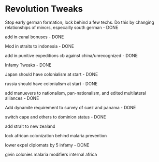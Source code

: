 # Revolution Tweaks
 
Stop early german formation, lock behind a few techs. Do this by changing relationships of minors, especailly south german - DONE

add in canal bonuses - DONE

Mod in straits to indonesia - DONE

add in punitive expeditions cb against china/unrecognized - DONE

Infamy Tweaks - DONE

Japan should have colonialism at start - DONE

russia should have colonialism at start - DONE

add manuevers to nationalism, pan-nationalism, and edited multilateral alliances - DONE

Add dynamite requirement to survey of suez and panama - DONE

switch cape and others to dominion status - DONE

add strait to new zealand

lock african colonization behind malaria prevention

lower expel diplomats by 5 infamy - DONE

givin colonies malaria modifiers internal africa

